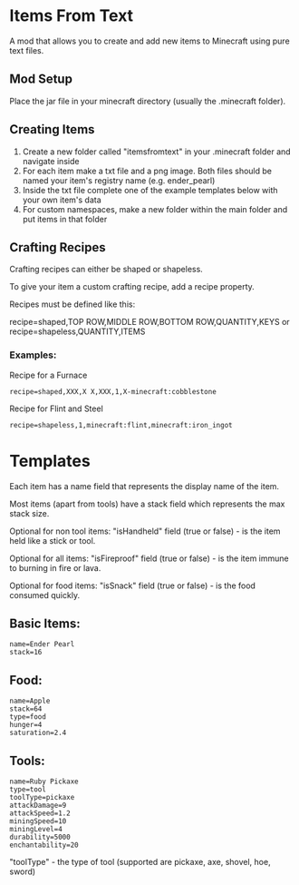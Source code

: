 # Items From Text

A mod that allows you to create and add new items to Minecraft using pure text files.

## Mod Setup

Place the jar file in your minecraft directory (usually the .minecraft folder).

## Creating Items

1. Create a new folder called "itemsfromtext" in your .minecraft folder and navigate inside
2. For each item make a txt file and a png image. Both files should be named your item's registry name (e.g. ender_pearl)
3. Inside the txt file complete one of the example templates below with your own item's data
4. For custom namespaces, make a new folder within the main folder and put items in that folder

## Crafting Recipes

Crafting recipes can either be shaped or shapeless.

To give your item a custom crafting recipe, add a recipe property.

Recipes must be defined like this:

recipe=shaped,TOP ROW,MIDDLE ROW,BOTTOM ROW,QUANTITY,KEYS
or
recipe=shapeless,QUANTITY,ITEMS

### Examples:

Recipe for a Furnace

```
recipe=shaped,XXX,X X,XXX,1,X-minecraft:cobblestone
```

Recipe for Flint and Steel

```
recipe=shapeless,1,minecraft:flint,minecraft:iron_ingot
```

# Templates

Each item has a name field that represents the display name of the item.

Most items (apart from tools) have a stack field which represents the max stack size.

Optional for non tool items: "isHandheld" field (true or false) - is the item held like a stick or tool.

Optional for all items: "isFireproof" field (true or false) - is the item immune to burning in fire or lava.

Optional for food items: "isSnack" field (true or false) - is the food consumed quickly.

## Basic Items:

```
name=Ender Pearl
stack=16
```

## Food:

```
name=Apple
stack=64
type=food
hunger=4
saturation=2.4
```

## Tools:

```
name=Ruby Pickaxe
type=tool
toolType=pickaxe
attackDamage=9
attackSpeed=1.2
miningSpeed=10
miningLevel=4
durability=5000
enchantability=20
```

"toolType" - the type of tool (supported are pickaxe, axe, shovel, hoe, sword)
